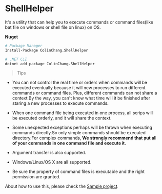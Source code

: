 # ShellHelper
It's a utility that can help you to execute commands or command files(like bat file on windows or shell file on linux) on OS.

**Nuget**
```sh
# Package Manager
Install-Package ColinChang.ShellHelper

# .NET CLI
dotnet add package ColinChang.ShellHelper
```

> Tips

* You can not control the real time or orders when commands will be executed eventually because it will new processes to run different commands or command files.
Plus, different commands can not share a context.By the way, you can't know what time will it be finished after staring a new processes to execute commands. 

* When one command file being executed in one process, all scrips will be executed orderly, and it will share the context.

* Some unexpected exceptions perhaps will be thrown when executing commands directly.So only simple commands should be executed directory.For complex commands, 
**We strongly recommend that put all of your commands in one command file and execute it.** 

* Argument transfer is also supported.

* Windows/Linux/OS X are all supported.

* Be sure the property of command files is executable and the right permission are granted.  

About how to use this, please check the [Sample project](https://github.com/colin-chang/ShellHelper/tree/master/ColinChang.ShellHelper.Sample).
